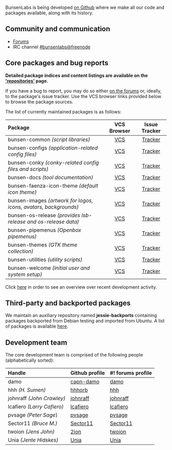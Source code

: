 BunsenLabs is being developed [on Github](https://github.com/BunsenLabs)
where we make all our code and packages available, along with its
history.

## Community and communication

  * [Forums](http://crunchbang.org/forums)
  * IRC channel [#bunsenlabs@freenode](irc://chat.freenode.net:6697/#bunsenlabs)

## Core packages and bug reports

**Detailed package indices and content listings are available on the
['repositories'](http://pkg.bunsenlabs.org) page.**

If you have a bug to report, you may do so either [on the
forums](http://crunchbang.org/forums) or, ideally, to the package's
issue tracker.  Use the VCS browser links provided below to browse the
package sources.

The list of currently maintained packages is as follows:

| Package                                                         | VCS Browser                                                   | Issue Tracker                                                           |
|:----------------------------------------------------------------|:-------------------------------------------------------------:|:-----------------------------------------------------------------------:|
|bunsen-common *(script libraries)*                               | [VCS](https://github.com/bunsenlabs/bunsen-common)            | [Tracker](https://github.com/BunsenLabs/bunsen-common/issues)           |
|bunsen-configs *(application-related config files)*              | [VCS](https://github.com/bunsenlabs/bunsen-configs)           | [Tracker](https://github.com/BunsenLabs/bunsen-configs/issues)          |
|bunsen-conky *(conky-related config files and scripts)*          | [VCS](https://github.com/bunsenlabs/bunsen-conky)             | [Tracker](https://github.com/BunsenLabs/bunsen-conky/issues)            |
|bunsen-docs *(tool documentation)*                               | [VCS](https://github.com/bunsenlabs/bunsen-docs)              | [Tracker](https://github.com/BunsenLabs/bunsen-docs/issues)             |
|bunsen-faenza-icon-theme *(default icon theme)*                  | [VCS](https://github.com/bunsenlabs/bunsen-faenza-icon-theme) | [Tracker](https://github.com/BunsenLabs/bunsen-faenza-icon-theme/issues)|
|bunsen-images *(artwork for logos, icons, avatars, backgrounds)* | [VCS](https://github.com/bunsenlabs/bunsen-images)            | [Tracker](https://github.com/BunsenLabs/bunsen-images/issues)           |
|bunsen-os-release *(provides lsb-release and os-release data)*   | [VCS](https://github.com/bunsenlabs/bunsen-os-release)        | [Tracker](https://github.com/BunsenLabs/bunsen-os-release/issues)       |
|bunsen-pipemenus *(Openbox pipemenus)*                           | [VCS](https://github.com/bunsenlabs/bunsen-pipemenus)         | [Tracker](https://github.com/BunsenLabs/bunsen-pipemenus/issues)        |
|bunsen-themes *(GTK theme collection)*                           | [VCS](https://github.com/bunsenlabs/bunsen-themes)            | [Tracker](https://github.com/BunsenLabs/bunsen-themes/issues)           |
|bunsen-utilities *(utility scripts)*                             | [VCS](https://github.com/bunsenlabs/bunsen-utilities)         | [Tracker](https://github.com/BunsenLabs/bunsen-utilities/issues)        |
|bunsen-welcome *(initial user and system setup)*                 | [VCS](https://github.com/bunsenlabs/bunsen-welcome)           | [Tracker](https://github.com/BunsenLabs/bunsen-welcome/issues)          |

Click [here](gitlog.html) in order to see an overview over recent development activity.

## Third-party and backported packages

We maintain an auxiliary repository named **jessie-backports**
containing packages backported from Debian testing and imported from
Ubuntu. A list of packages is available
[here](http://pkg.bunsenlabs.org/repoidx.html#distro-jessie-backports).

## Development team

The core development team is comprised of the following people
(alphabetically sorted):

| Handle                           | Github profile                             | #! forums profile                                               |
|:---------------------------------|:-------------------------------------------|:----------------------------------------------------------------|
| damo                             | [capn-damo](https://github.com/capn-damo)  | [damo](http://crunchbang.org/forums/profile.php?id=12994)       |
| hhh *(H. Sumen)*                 | [hhhorb](https://github.com/hhhorb)        | [hhh](http://crunchbang.org/forums/profile.php?id=6659)         |
| johnraff *(John Crawley)*        | [johnraff](https://github.com/johnraff)    | [johnraff](http://crunchbanglinux.org/forums/profile.php?id=353)|
| lcafiero *(Larry Cafiero)*       | [lcafiero](https://github.com/lcafiero)    | [lcafiero](http://crunchbang.org/forums/profile.php?id=11295)   |
| pvsage *(Peter Sage*)            | [pvsage](https://github.com/pvsage)        | [pvsage](http://crunchbang.org/forums/profile.php?id=3596)      |
| Sector11 *(Bruce M.)*            | [Sector11](https://github.com/Sector11)    | [Sector11](http://crunchbang.org/forums/profile.php?id=5745)    |
| twoion *(Jens John)*             | [2ion](https://github.com/2ion)            | [twoion](http://crunchbang.org/forums/profile.php?id=16384)     |
| Unia *(Jente Hidskes)*           | [Unia](https://github.com/Unia)            | [Unia](http://crunchbang.org/forums/profile.php?id=6505)        |
